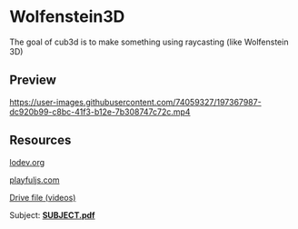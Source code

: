 # Wolfenstein3D
The goal of cub3d is to make something using raycasting (like Wolfenstein 3D)

## Preview


https://user-images.githubusercontent.com/74059327/197367987-dc920b99-c8bc-41f3-b12e-7b308747c72c.mp4



## Resources
[lodev.org](https://lodev.org/cgtutor/raycasting.html)

[playfuljs.com](http://www.playfuljs.com/a-first-person-engine-in-265-lines/)

[Drive file (videos)](https://drive.google.com/drive/folders/1HRowramI3x8R06pPBE2limnAULyTAlJR)

Subject: [__SUBJECT.pdf__](https://cdn.intra.42.fr/pdf/pdf/78715/en.subject.pdf)
